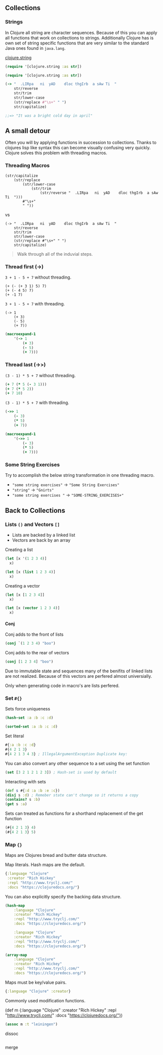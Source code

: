 ## Collections### StringsIn Clojure all string are character sequences. Because of this you can apply all functions that work on collections to strings. Additionally Clojure has is own set of string specific functions that are very similar to the standard Java ones found in ```java.lang```.[clojure.string](https://clojuredocs.org/clojure.string)```clojure(require '[clojure.string :as str])(require '[clojure.string :as str])(-> "  .LIRpa   ni  yAD    dloc thgIrb  a sAw Ti  "    str/reverse    str/trim    str/lower-case    (str/replace #"\s+" " ")    str/capitalize);;=> "It was a bright cold day in april"```## A small detourOften you will by applying functions in succession to collections. Thanks to clojures lisp like syntax this can become visually confusing very quickly. Clojure solves this problem with threading macros. ### Threading Macros```(str/capitalize 	(str/replace 		(str/lower-case 			(str/trim 				(str/reverse "  .LIRpa   ni  yAD    dloc thgIrb  a sAw Ti  "))) 		#"\s+" 		" "))```vs```(-> "  .LIRpa   ni  yAD    dloc thgIrb  a sAw Ti  "    str/reverse    str/trim    str/lower-case    (str/replace #"\s+" " ")    str/capitalize)```> Walk through all of the induvial steps.### Thread first (->)```3 + 1 - 5 + 7``` without threading.```(+ (- (+ 3 1) 5) 7)(+ (- 4 5) 7)(+ -1 7)``````3 + 1 - 5 + 7``` with threading.```(-> 1	(+ 3)	(- 5)	(+ 7))``````	clojure(macroexpand-1 	'(-> 1		(+ 3)		(- 5)		(+ 7)))```### Thread last (->>)```(3 - 1) * 5 + 7``` without threading.```	clojure(+ 7 (* 5 (- 3 1)))(+ 7 (* 5 2))(+ 7 10)``````(3 - 1) * 5 + 7``` with threading.```	clojure(->> 1	(- 3)	(* 5)	(+ 7))``````	clojure(macroexpand-1 	'(->> 1		(- 3)		(* 5)		(+ 7)))```### Some String ExercisesTry to accomplish the below string transformation in one threading macro.* ```"some string exercises"``` -> ```"Some String Exercises"```
* ```"string"``` -> ```"Gnirts"```
* ```"some string exercises "``` -> ```"SOME-STRING_EXERCISES+"```## Back to Collections### Lists ```()``` and Vectors ```[]```

* Lists are backed by a linked list
* Vectors are back by an arrayCreating a list```clojure(let [x '(1 2 3 4)]
  x)
```

```clojure
(let [x (list 1 2 3 4)]
  x)```Creating a vector

```clojure
(let [x [1 2 3 4]]
  x)
```

```clojure
(let [x (vector 1 2 3 4)]
  x)
```

#### Conj

Conj adds to the front of lists

```clojure
(conj `(1 2 3 4) "boo")
```

Conj adds to the rear of vectors

```clojure
(conj [1 2 3 4] "boo")
```Due to immutable state and sequences many of the benifits of linked lists are not realized. Because of this vectors are perfered almost universially. 

Only when generating code in macro's are lists perfered.### Set ```#{}```

Sets force uniqueness 

```clojure
(hash-set :a :b :c :d)
```

```clojure
(sorted-set :a :b :c :d)
```

Set literal

```clojure
#{:a :b :c :d}
#{4 2 1 3}
#{4 2 1 3 4 3} ; IllegalArgumentException Duplicate key:
```

You can also convert any other sequence to a set using the set function

```clojure
(set [3 2 1 2 1 2 3]) ; Hash-set is used by default
```

Interacting with sets

```clojure
(def s #{:d :a :b :e :c})
(disj s :d) ; Remeber state can't change so it returns a copy
(contains? s :b)
(get s :a)
```

Sets can treated as functions for a shorthand replacement of the get function

```clojure
(#{4 2 1 3} 4)
(#{4 2 1 3} 5)
```### Map ```{}```Maps are Clojures bread and butter data structure.   Map literals. Hash maps are the default.```clojure{:language "Clojure"  :creator "Rich Hickey" :repl "http://www.tryclj.com/"  :docs "https://clojuredocs.org/"}```You can also explicitly specify the backing data structure.```clojure(hash-map	:language "Clojure" 	:creator "Rich Hickey"	:repl "http://www.tryclj.com/" 	:docs "https://clojuredocs.org/")``````clojure	:language "Clojure" 	:creator "Rich Hickey"	:repl "http://www.tryclj.com/" 	:docs "https://clojuredocs.org/")``````clojure(array-map 	:language "Clojure" 	:creator "Rich Hickey"	:repl "http://www.tryclj.com/" 	:docs "https://clojuredocs.org/")```Maps must be key/value pairs.```clojure{:language "Clojure" :creator}``` Commonly used modification functions.(def m {:language "Clojure"         :creator "Rich Hickey"        :repl "http://www.tryclj.com/"         :docs "https://clojuredocs.org/"})```clojure(assoc m :t "leiningen") ```dissoc```clojure```merge```clojure```